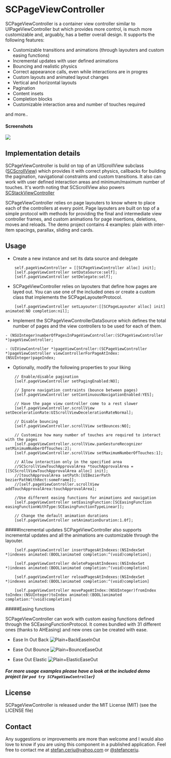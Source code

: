 # SCPageViewController


SCPageViewController is a container view controller similar to UIPageViewController but which provides more control, is much more customizable and, arguably, has a better overall design. 
It supports the following features:

- Customizable transitions and animations (through layouters and custom easing functions)
- Incremental updates with user defined animations
- Bouncing and realistic physics
- Correct appearance calls, even while interactions are in progres
- Custom layouts and animated layout changes
- Vertical and horizontal layouts
- Pagination
- Content insets
- Completion blocks
- Customizable interaction area and number of touches required

and more..

#### Screenshots

![](https://drive.google.com/uc?export=download&id=0ByLCkUO90ltodU5jcGZYTkFuNTA)

## Implementation details

SCPageViewController is build on top of an UIScrollView subclass ([SCScrollView](https://github.com/stefanceriu/SCScrollView)) which provides it with correct physics, callbacks for building the pagination, navigational constraints and custom transitions. It also can work with user defined interaction areas and minimum/maximum number of touches. It's worth noting that SCScrollView also powers [SCStackViewController](https://github.com/stefanceriu/SCStackViewController)

SCPageViewController relies on page layouters to know where to place each of the controllers at every point. Page layouters are built on top of a simple protocol with methods for providing the final and intermediate view controller frames, and custom animations for page insertions, deletions, moves and reloads. The demo project contains 4 examples: plain with inter-item spacings, parallax, sliding and cards.

## Usage

- Create a new instance and set its data source and delegate

```objc
    self.pageViewController = [[SCPageViewController alloc] init];
    [self.pageViewController setDataSource:self];
    [self.pageViewController setDelegate:self];
```

- SCPageViewController relies on layouters that define how pages are layed out. You can use one of the included ones or create a custom class that implements the SCPageLayouterProtocol.

```objc
    [self.pageViewController setLayouter:[[SCPageLayouter alloc] init] animated:NO completion:nil];
```

- Implement the SCPageViewControllerDataSource which defines the total number of pages and the view controllers to be used for each of them.

```objc
- (NSUInteger)numberOfPagesInPageViewController:(SCPageViewController *)pageViewController;

- (UIViewController *)pageViewController:(SCPageViewController *)pageViewController viewControllerForPageAtIndex:(NSUInteger)pageIndex;
```

- Optionally, modify the following properties to your liking

```objc
    // Enable/disable pagination
    [self.pageViewController setPagingEnabled:NO];
    
    // Ignore navigation contraints (bounce between pages)
    [self.pageViewController setContinuousNavigationEnabled:YES];

    // Have the page view controller come to a rest slower
    [self.pageViewController.scrollView setDecelerationRate:UIScrollViewDecelerationRateNormal];

    // Disable bouncing
    [self.pageViewController.scrollView setBounces:NO];

    // Customize how many number of touches are required to interact with the pages
    [self.pageViewController.scrollView.panGestureRecognizer setMinimumNumberOfTouches:2];
    [self.pageViewController.scrollView setMaximumNumberOfTouches:1];
    
    // Allow interaction only in the specified area
    //SCScrollViewTouchApprovalArea *touchApprovalArea = [[SCScrollViewTouchApprovalArea alloc] init];
    //[touchApprovalArea setPath:[UIBezierPath bezierPathWithRect:someFrame]];
    //[self.pageViewController.scrollView addTouchApprovalArea:touchApprovalArea];
    
    //Use different easing functions for animations and navigation
    [self.pageViewController setEasingFunction:[SCEasingFunction easingFunctionWithType:SCEasingFunctionTypeLinear]];
    
    // Change the default animation durations
    [self.pageViewController setAnimationDuration:1.0f];
```

#####Incremental updates
SCPageViewController also supports incremental updates and all the animations are customizable through the layouter.

```objc
	[self.pageViewController insertPagesAtIndexes:(NSIndexSet *)indexes animated:(BOOL)animated completion:^(void)completion];

	[self.pageViewController deletePagesAtIndexes:(NSIndexSet *)indexes animated:(BOOL)animated completion:^(void)completion]

	[self.pageViewController reloadPagesAtIndexes:(NSIndexSet *)indexes animated:(BOOL)animated completion:^(void)completion]

	[self.pageViewController movePageAtIndex:(NSUInteger)fromIndex toIndex:(NSUInteger)toIndex animated:(BOOL)animated completion:^(void)completion]
```

#####Easing functions

SCPageViewController can work with custom easing functions defined through the SCEasingFunctionProtocol. It comes bundled with 31 different ones (thanks to AHEasing) and new ones can be created with ease.

* Ease In Out Back
![Plain+BackEaseInOut](https://drive.google.com/uc?export=download&id=0ByLCkUO90ltoMTVJcHhNY0haZlU)

* Ease Out Bounce
![Plain+BounceEaseOut](https://drive.google.com/uc?export=download&id=0ByLCkUO90ltoQmlzWm5FSUMyZmc)
    
* Ease Out Elastic
![Plain+ElasticEaseOut](https://drive.google.com/uc?export=download&id=0ByLCkUO90ltoOVdWQ0VIWk9jOWM)

##### For more usage examples please have a look at the included demo project (or `pod try SCPageViewController`)

## License
SCPageViewController is released under the MIT License (MIT) (see the LICENSE file)

## Contact
Any suggestions or improvements are more than welcome and I would also love to know if you are using this component in a published application.
Feel free to contact me at [stefan.ceriu@yahoo.com](mailto:stefan.ceriu@yahoo.com) or [@stefanceriu](https://twitter.com/stefanceriu). 
